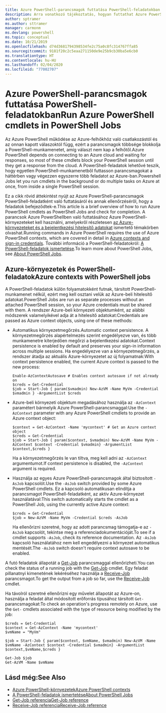 ```yaml
---
title: Azure PowerShell-parancsmagok futtatása PowerShell-feladatokban
description: Arra vonatkozó tájékoztatás, hogyan futtathat Azure PowerShell-parancsmagokat párhuzamosan vagy háttérfeladatként az -AsJob és a Start-Job segítségével.
author: sptramer
ms.author: sttramer
manager: carmonm
ms.devlang: powershell
ms.topic: conceptual
ms.date: 10/21/2019
ms.openlocfilehash: d74d3681794398534fe2c75a0c8fc314767ffa85
ms.sourcegitcommit: 9181f20c2c5eaa271150de9e25b9cb30ba5e6cb0
ms.translationtype: HT
ms.contentlocale: hu-HU
ms.lasthandoff: 02/04/2020
ms.locfileid: "77002707"
---
```

# <a name="run-azure-powershell-cmdlets-in-powershell-jobs"></a><span data-ttu-id="69352-103">Azure PowerShell-parancsmagok futtatása PowerShell-feladatokban</span><span class="sxs-lookup"><span data-stu-id="69352-103">Run Azure PowerShell cmdlets in PowerShell Jobs</span></span>

<span data-ttu-id="69352-104">Az Azure PowerShell működése az Azure-felhőkhöz való csatlakozástól és az onnan kapott válaszoktól függ, ezért a parancsmagok többsége blokkolja a PowerShell-munkamenetet, amíg választ nem kap a felhőtől.</span><span class="sxs-lookup"><span data-stu-id="69352-104">Azure PowerShell depends on connecting to an Azure cloud and waiting for responses, so most of these cmdlets block your PowerShell session until they get a response from the cloud.</span></span>
<span data-ttu-id="69352-105">A PowerShell-feladatok lehetővé teszik, hogy egyetlen PowerShell-munkamenetből futtasson parancsmagokat a háttérben vagy végezzen egyszerre több feladatot az Azure-ban.</span><span class="sxs-lookup"><span data-stu-id="69352-105">Powershell Jobs let you run cmdlets in the background or do multiple tasks on Azure at once, from inside a single PowerShell session.</span></span>

<span data-ttu-id="69352-106">Ez a cikk rövid áttekintést nyújt az Azure PowerShell-parancsmagok PowerShell-feladatként való futtatásáról és annak ellenőrzéséről, hogy a feladatok befejeződtek-e.</span><span class="sxs-lookup"><span data-stu-id="69352-106">This article is a brief overview of how to run Azure PowerShell cmdlets as PowerShell Jobs and check for completion.</span></span> <span data-ttu-id="69352-107">A parancsok Azure PowerShellben való futtatásához Azure PowerShell-környezeteket kell használni, amelyekről részletesen [az Azure-környezeteket és a bejelentkezési hitelesítő adatokat](context-persistence.md) ismertető témakörben olvashat.</span><span class="sxs-lookup"><span data-stu-id="69352-107">Running commands in Azure PowerShell requires the use of Azure PowerShell contexts, which are covered in detail in [Azure contexts and sign-in credentials](context-persistence.md).</span></span>
<span data-ttu-id="69352-108">További információ a PowerShell-feladatokról: [A PowerShell-feladatok ismertetése](/powershell/module/microsoft.powershell.core/about/about_jobs).</span><span class="sxs-lookup"><span data-stu-id="69352-108">To learn more about PowerShell Jobs, see [About PowerShell Jobs](/powershell/module/microsoft.powershell.core/about/about_jobs).</span></span>

## <a name="azure-contexts-with-powershell-jobs"></a><span data-ttu-id="69352-109">Azure-környezetek és PowerShell-feladatok</span><span class="sxs-lookup"><span data-stu-id="69352-109">Azure contexts with PowerShell jobs</span></span>

<span data-ttu-id="69352-110">A PowerShell-feladatok külön folyamatokként futnak, társított PowerShell-munkamenet nélkül, ezért meg kell osztani velük az Azure-beli hitelesítő adatokat.</span><span class="sxs-lookup"><span data-stu-id="69352-110">PowerShell Jobs are run as separate processes without an attached PowerShell session, so your Azure credentials must be shared with them.</span></span> <span data-ttu-id="69352-111">A rendszer Azure-beli környezeti objektumként, az alábbi módszerek valamelyikével adja át a hitelesítő adatokat:</span><span class="sxs-lookup"><span data-stu-id="69352-111">Credentials are passed as Azure context objects, using one of these methods:</span></span>

* <span data-ttu-id="69352-112">Automatikus környezetmegőrzés.</span><span class="sxs-lookup"><span data-stu-id="69352-112">Automatic context persistence.</span></span> <span data-ttu-id="69352-113">A környezetmegőrzés alapértelmezés szerint engedélyezve van, és több munkamenetre kiterjedően megőrzi a bejelentkezési adatokat.</span><span class="sxs-lookup"><span data-stu-id="69352-113">Context persistence is enabled by default and preserves your sign-in information across multiple sessions.</span></span> <span data-ttu-id="69352-114">Ha engedélyezve van a környezetmegőrzés, a rendszer átadja az aktuális Azure-környezetet az új folyamatnak:</span><span class="sxs-lookup"><span data-stu-id="69352-114">With context persistence enabled, the current Azure context is passed to the new process:</span></span>

  ```azurepowershell-interactive
  Enable-AzContextAutosave # Enables context autosave if not already on
  $creds = Get-Credential
  $job = Start-Job { param($vmadmin) New-AzVM -Name MyVm -Credential $vmadmin } -ArgumentList $creds
  ```

* <span data-ttu-id="69352-115">Azure-beli környezeti objektum megadásához használja az `-AzContext` paramétert bármelyik Azure PowerShell-parancsmaggal:</span><span class="sxs-lookup"><span data-stu-id="69352-115">Use the `-AzContext` parameter with any Azure PowerShell cmdlets to provide an Azure context object:</span></span>

  ```azurepowershell-interactive
  $context = Get-AzContext -Name 'mycontext' # Get an Azure context object
  $creds = Get-Credential
  $job = Start-Job { param($context, $vmadmin) New-AzVM -Name MyVm -AzContext $context -Credential $vmadmin} -ArgumentList $context,$creds }
  ```

  <span data-ttu-id="69352-116">Ha a környezetmegőrzés le van tiltva, meg kell adni az `-AzContext` argumentumot.</span><span class="sxs-lookup"><span data-stu-id="69352-116">If context persistence is disabled, the `-AzContext` argument is required.</span></span>

* <span data-ttu-id="69352-117">Használja az egyes Azure PowerShell-parancsmagok által biztosított `-AsJob` kapcsolót.</span><span class="sxs-lookup"><span data-stu-id="69352-117">Use the `-AsJob` switch provided by some Azure PowerShell cmdlets.</span></span> <span data-ttu-id="69352-118">Ez a kapcsoló automatikusan elindítja a parancsmagot PowerShell-feladatként, az aktív Azure-környezet használatával:</span><span class="sxs-lookup"><span data-stu-id="69352-118">This switch automatically starts the cmdlet as a PowerShell Job, using the currently active Azure context:</span></span>

  ```azurepowershell-interactive
  $creds = Get-Credential
  $job = New-AzVM -Name MyVm -Credential $creds -AsJob
  ```

  <span data-ttu-id="69352-119">Ha ellenőrizni szeretné, hogy az adott parancsmag támogatja-e az `-AsJob` kapcsolót, tekintse meg a referenciadokumentációját.</span><span class="sxs-lookup"><span data-stu-id="69352-119">To see if a cmdlet supports `-AsJob`, check its reference documentation.</span></span> <span data-ttu-id="69352-120">Az `-AsJob` kapcsoló használatához nem kell engedélyezni a környezet automatikus mentését.</span><span class="sxs-lookup"><span data-stu-id="69352-120">The `-AsJob` switch doesn't require context autosave to be enabled.</span></span>

<span data-ttu-id="69352-121">A futó feladatok állapotát a [Get-Job](/powershell/module/microsoft.powershell.core/get-job) parancsmaggal ellenőrizheti.</span><span class="sxs-lookup"><span data-stu-id="69352-121">You can check the status of a running job with the [Get-Job](/powershell/module/microsoft.powershell.core/get-job) cmdlet.</span></span> <span data-ttu-id="69352-122">Egy feladat pillanatnyi kimenetének lekéréséhez használja a [Receive-Job](/powershell/module/microsoft.powershell.core/receive-job) parancsmagot.</span><span class="sxs-lookup"><span data-stu-id="69352-122">To get the output from a job so far, use the [Receive-Job](/powershell/module/microsoft.powershell.core/receive-job) cmdlet.</span></span>

<span data-ttu-id="69352-123">Ha távolról szeretné ellenőrizni egy művelet állapotát az Azure-on, használja a feladat által módosított erőforrás típusához társított `Get-` parancsmagokat:</span><span class="sxs-lookup"><span data-stu-id="69352-123">To check an operation's progress remotely on Azure, use the `Get-` cmdlets associated with the type of resource being modified by the job:</span></span>

```azurepowershell-interactive
$creds = Get-Credential
$context = Get-AzContext -Name 'mycontext'
$vmName = "MyVm"

$job = Start-Job { param($context, $vmName, $vmadmin) New-AzVM -Name $vmName -AzContext $context -Credential $vmadmin} -ArgumentList $context,$vmName,$creds }

Get-Job $job
Get-AzVM -Name $vmName
```

## <a name="see-also"></a><span data-ttu-id="69352-124">Lásd még:</span><span class="sxs-lookup"><span data-stu-id="69352-124">See Also</span></span>

* [<span data-ttu-id="69352-125">Azure PowerShell-környezetek</span><span class="sxs-lookup"><span data-stu-id="69352-125">Azure PowerShell contexts</span></span>](context-persistence.md)
* [<span data-ttu-id="69352-126">A PowerShell-feladatok ismertetése</span><span class="sxs-lookup"><span data-stu-id="69352-126">About PowerShell Jobs</span></span>](/powershell/module/microsoft.powershell.core/about/about_jobs)
* [<span data-ttu-id="69352-127">Get-Job referencia</span><span class="sxs-lookup"><span data-stu-id="69352-127">Get-Job reference</span></span>](/powershell/module/microsoft.powershell.core/get-job)
* [<span data-ttu-id="69352-128">Receive-Job referencia</span><span class="sxs-lookup"><span data-stu-id="69352-128">Receive-Job reference</span></span>](/powershell/module/microsoft.powershell.core/receive-job)
